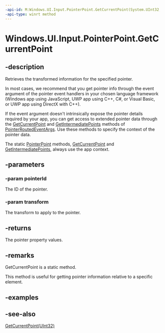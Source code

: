 ```yaml
---
-api-id: M:Windows.UI.Input.PointerPoint.GetCurrentPoint(System.UInt32,Windows.UI.Input.IPointerPointTransform)
-api-type: winrt method
---
```


<!-- Method syntax
public Windows.UI.Input.PointerPoint GetCurrentPoint(System.UInt32 pointerId, Windows.UI.Input.IPointerPointTransform transform)
-->

# Windows.UI.Input.PointerPoint.GetCurrentPoint

## -description
Retrieves the transformed information for the specified pointer.

In most cases, we recommend that you get pointer info through the event argument of the pointer event handlers in your chosen language framework (Windows app using JavaScript, UWP app using C++, C#, or Visual Basic, or UWP app using DirectX with C++).

If the event argument doesn't intrinsically expose the pointer details required by your app, you can get access to extended pointer data through the [GetCurrentPoint](../windows.ui.xaml.input/pointerroutedeventargs_getcurrentpoint_1761708789.md) and [GetIntermediatePoints](../windows.ui.xaml.input/pointerroutedeventargs_getintermediatepoints_1716242609.md) methods of [PointerRoutedEventArgs](../windows.ui.xaml.input/pointerroutedeventargs.md). Use these methods to specify the context of the pointer data.

The static [PointerPoint](pointerpoint.md) methods, [GetCurrentPoint](pointerpoint_getcurrentpoint_131721878.md) and [GetIntermediatePoints](pointerpoint_getintermediatepoints_143894736.md), always use the app context.

## -parameters
### -param pointerId
The ID of the pointer.

### -param transform
The transform to apply to the pointer.

## -returns
The pointer property values.

## -remarks
GetCurrentPoint is a static method.

This method is useful for getting pointer information relative to a specific element.

## -examples

## -see-also
[GetCurrentPoint(UInt32)](pointerpoint_getcurrentpoint_131721878.md)
